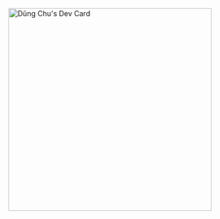 <a href="https://app.daily.dev/WhyAlwaysMe"><img src="https://api.daily.dev/devcards/590312857f79439d8034e832abf7ebb5.png?r=vul" width="400" alt="Dũng Chu's Dev Card"/></a>
